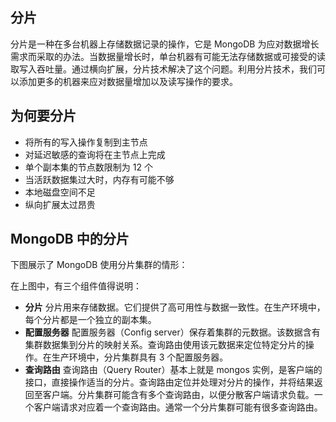 ## 分片  

分片是一种在多台机器上存储数据记录的操作，它是 MongoDB 为应对数据增长需求而采取的办法。当数据量增长时，单台机器有可能无法存储数据或可接受的读取写入吞吐量。通过横向扩展，分片技术解决了这个问题。利用分片技术，我们可以添加更多的机器来应对数据量增加以及读写操作的要求。   


## 为何要分片   

- 将所有的写入操作复制到主节点  
- 对延迟敏感的查询将在主节点上完成  
- 单个副本集的节点数限制为 12 个  
- 当活跃数据集过大时，内存有可能不够  
- 本地磁盘空间不足  
- 纵向扩展太过昂贵   

## MongoDB 中的分片 

下图展示了 MongoDB 使用分片集群的情形：  





在上图中，有三个组件值得说明：  

- **分片** 分片用来存储数据。它们提供了高可用性与数据一致性。在生产环境中，每个分片都是一个独立的副本集。  
- **配置服务器** 配置服务器（Config server）保存着集群的元数据。该数据含有集群数据集到分片的映射关系。查询路由使用该元数据来定位特定分片的操作。在生产环境中，分片集群具有 3 个配置服务器。   
- **查询路由** 查询路由（Query Router）基本上就是 mongos 实例，是客户端的接口，直接操作适当的分片。查询路由定位并处理对分片的操作，并将结果返回至客户端。分片集群可能含有多个查询路由，以便分散客户端请求负载。一个客户端请求对应着一个查询路由。通常一个分片集群可能有很多查询路由。  








